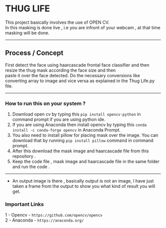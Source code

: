 # THUG LIFE

This project basically involves the use of OPEN CV.  
In this masking is done live , i.e you are infront of your webcam , at that time masking will be done.

---
## Process / Concept
First detect the face using haarcascade frontal face classifier and then resize the thug mask according the face size and then  
paste it over the face detected. Do the necessary conversions like converting array to image and vice versa as explained in the Thug Life.py file.  

---
### How to run this on your system ?
1. Download open cv by typing this ``` pip install opencv-python ``` in command prompt if you are using python ide.
2. If you are using Anaconda then install opencv by typing this ``` conda install -c conda-forge opencv ``` in Anaconda Prompt.
3. You also need to install pillow for placing mask over the image. You can download that by running ```pip install pillow``` command in command prompt.
3. After this download the mask image and haarcascade file from this repository .
4. Keep the code file , mask image and haarcascade file in the same folder and run the code .  

---
* An output image is there , basically output is not an image, I have just taken a frame from the output to show you what kind of result you will get.

### Important Links
1 - Opencv - ```https://github.com/opencv/opencv ```  
2 - Anaconda - ``` https://anaconda.org/ ```
